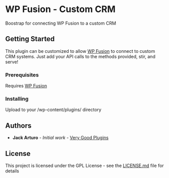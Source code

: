 # WP Fusion - Custom CRM

Boostrap for connecting WP Fusion to a custom CRM

## Getting Started

This plugin can be customized to allow [WP Fusion](https://wpfusionplugin.com/) to connect to custom CRM systems. Just add your API calls to the methods provided, stir, and serve!

### Prerequisites

Requires [WP Fusion](https://wpfusionplugin.com/)

### Installing

Upload to your /wp-content/plugins/ directory

## Authors

* **Jack Arturo** - *Initial work* - [Very Good Plugins](https://github.com/verygoodplugins)

## License

This project is licensed under the GPL License - see the [LICENSE.md](LICENSE.md) file for details